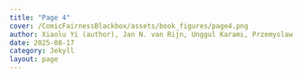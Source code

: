 ```yaml
---
title: "Page 4"
cover: /ComicFairnessBlackbox/assets/book_figures/page4.png
author: Xiaolu Yi (author), Jan N. van Rijn, Unggul Karami, Przemyslaw Biecek (supervisors)
date: 2025-08-17
category: Jekyll
layout: page
---
```

